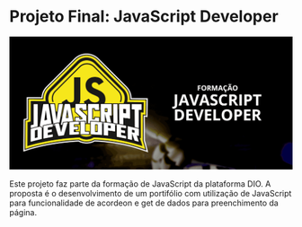 # Projeto Final: JavaScript Developer

![](./src/images/javascript-developer.png)

Este projeto faz parte da formação de JavaScript da plataforma DIO.
A proposta é o desenvolvimento de um portifólio com utilização de JavaScript para funcionalidade de acordeon e get de dados para preenchimento da página.
